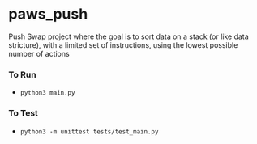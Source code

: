 # paws_push
Push Swap project where the goal is to sort data on a stack (or like data stricture), with a limited set of instructions, using the lowest  possible number of actions

### To Run
* `python3 main.py`

### To Test
* `python3 -m unittest tests/test_main.py`

